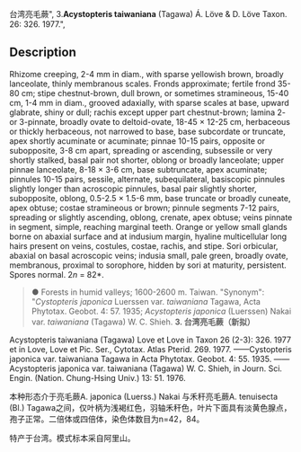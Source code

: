 台湾亮毛蕨",
3.**Acystopteris taiwaniana** (Tagawa) Á. Löve & D. Löve Taxon. 26: 326. 1977.",

## Description
Rhizome creeping, 2-4 mm in diam., with sparse yellowish brown, broadly lanceolate, thinly membranous scales. Fronds approximate; fertile frond 35-80 cm; stipe chestnut-brown, dull brown, or sometimes stramineous, 15-40 cm, 1-4 mm in diam., grooved adaxially, with sparse scales at base, upward glabrate, shiny or dull; rachis except upper part chestnut-brown; lamina 2- or 3-pinnate, broadly ovate to deltoid-ovate, 18-45 × 12-25 cm, herbaceous or thickly herbaceous, not narrowed to base, base subcordate or truncate, apex shortly acuminate or acuminate; pinnae 10-15 pairs, opposite or subopposite, 3-8 cm apart, spreading or ascending, subsessile or very shortly stalked, basal pair not shorter, oblong or broadly lanceolate; upper pinnae lanceolate, 8-18 × 3-6 cm, base subtruncate, apex acuminate; pinnules 10-15 pairs, sessile, alternate, subequilateral, basiscopic pinnules slightly longer than acroscopic pinnules, basal pair slightly shorter, subopposite, oblong, 0.5-2.5 × 1.5-6 mm, base truncate or broadly cuneate, apex obtuse; costae stramineous or brown; pinnule segments 7-12 pairs, spreading or slightly ascending, oblong, crenate, apex obtuse; veins pinnate in segment, simple, reaching marginal teeth. Orange or yellow small glands borne on abaxial surface and at indusium margin, hyaline multicellular long hairs present on veins, costules, costae, rachis, and stipe. Sori orbicular, abaxial on basal acroscopic veins; indusia small, pale green, broadly ovate, membranous, proximal to sorophore, hidden by sori at maturity, persistent. Spores normal. 2*n* = 82*.

> ● Forests in humid valleys; 1600-2600 m. Taiwan.
  "Synonym": "*Cystopteris japonica* Luerssen var. *taiwaniana* Tagawa, Acta Phytotax. Geobot. 4: 57. 1935; *Acystopteris japonica* (Luerssen) Nakai var. *taiwaniana* (Tagawa) W. C. Shieh.
**3. 台湾亮毛蕨（新拟）**

Acystopteris taiwaniana (Tagawa) Love et Love in Taxon 26 (2-3): 326. 1977 et in Love, Love et Pic. Ser., Cytotax. Atlas Pterid. 269. 1977. ——Cystopteris japonica var. taiwaniana Tagawa in Acta Phytotax. Geobot. 4: 55. 1935. ——Acystopteris japonica var. taiwaniana (Tagawa) W. C. Shieh, in Journ. Sci. Engin. (Nation. Chung-Hsing Univ.) 13: 51. 1976.

本种形态介于亮毛蕨A. japonica (Luerss.) Nakai 与禾秆亮毛蕨A. tenuisecta (Bl.) Tagawa之间，仅叶柄为浅褐红色，羽轴禾秆色，叶片下面具有淡黄色腺点，孢子正常。二倍体或四倍体，染色体数目为n=42，84。

特产于台湾。模式标本采自阿里山。
